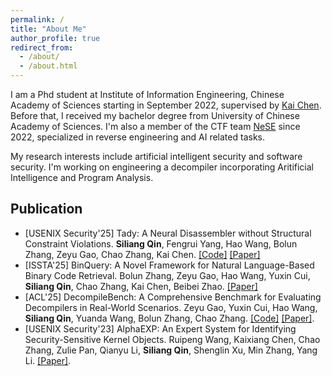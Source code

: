 ```yaml
---
permalink: /
title: "About Me"
author_profile: true
redirect_from: 
  - /about/
  - /about.html
---
```


I am a Phd student at Institute of Information Engineering, Chinese Academy of Sciences starting in September 2022, supervised by [Kai Chen](https://kaichen.org). Before that, I received my bachelor degree from University of Chinese Academy of Sciences. I'm also a member of the CTF team [NeSE](https://nese.team) since 2022, specialized in reverse engineering and AI related tasks.

My research interests include artificial intelligent security and software security. I'm working on engineering a decompiler incorporating Aritificial Intelligence and Program Analysis.

## Publication

- [USENIX Security'25] Tady: A Neural Disassembler without Structural Constraint Violations. **Siliang Qin**, Fengrui Yang, Hao Wang, Bolun Zhang, Zeyu Gao, Chao Zhang, Kai Chen. [[Code]](https://github.com/5c4lar/tady) [[Paper]](https://arxiv.org/abs/2506.13323)
- [ISSTA'25] BinQuery: A Novel Framework for Natural Language-Based Binary Code Retrieval. Bolun Zhang, Zeyu Gao, Hao Wang, Yuxin Cui, **Siliang Qin**, Chao Zhang, Kai Chen, Beibei Zhao. [[Paper]](https://conf.researchr.org/details/issta-2025/issta-2025-papers/51/BinQuery-A-Novel-Framework-for-Natural-Language-Based-Binary-Code-Retrieval)
- [ACL'25] DecompileBench: A Comprehensive Benchmark for Evaluating Decompilers in Real-World Scenarios. Zeyu Gao, Yuxin Cui, Hao Wang, **Siliang Qin**, Yuanda Wang, Bolun Zhang, Chao Zhang. [[Code]](https://github.com/vul337/DecompileBench) [[Paper]](https://aclanthology.org/2025.findings-acl.1194).
- [USENIX Security'23] AlphaEXP: An Expert System for Identifying Security-Sensitive Kernel Objects. Ruipeng Wang, Kaixiang Chen, Chao Zhang, Zulie Pan, Qianyu Li, **Siliang Qin**, Shenglin Xu, Min Zhang, Yang Li. [[Paper]](https://www.usenix.org/conference/usenixsecurity23/presentation/wang-ruipeng).